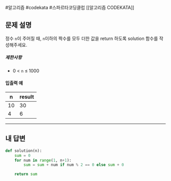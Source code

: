 #알고리즘 #codekata #스파르타코딩클럽 [[알고리즘 CODEKATA]]

## 문제 설명

정수 `n`이 주어질 때, `n`이하의 짝수를 모두 더한 값을 return 하도록 solution 함수를 작성해주세요.

##### 제한사항

- 0 < `n` ≤ 1000

#### 입출력 예

| n   | result |
| --- | ------ |
| 10  | 30     |
| 4   | 6      |

---

## 내 답변

```python
def solution(n):
    sum = 0
    for num in range(1, n+1):
        sum = sum + num if num % 2 == 0 else sum + 0

    return sum
```
 